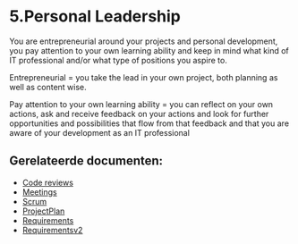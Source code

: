 # 5.Personal Leadership

You are entrepreneurial around your projects and personal development, you pay attention to your own learning ability and keep in mind what kind of IT professional and/or what type of positions you aspire to.

Entrepreneurial = you take the lead in your own project, both planning as well as content wise.

Pay attention to your own learning ability = you can reflect on your own actions, ask and receive feedback on your actions and look for further opportunities and possibilities that flow from that feedback and that you are aware of your development as an IT professional



## Gerelateerde documenten:

- [Code reviews](https://github.com/Frenske-tech/PortfolioInternship/blob/main/Professioneel/CodeReviews.md "Code reviews")
- [Meetings](https://github.com/Frenske-tech/PortfolioInternship/blob/main/Professioneel/Meetings.md "Meetings")
- [Scrum](https://github.com/Frenske-tech/PortfolioInternship/blob/main/Professioneel/Scrum.md "Scrum")
- [ProjectPlan](https://github.com/Frenske-tech/PortfolioInternship/blob/main/Analyse/ProjectPlanVertaalModule.md, "Projectplan")
- [Requirements](https://github.com/Frenske-tech/PortfolioInternship/blob/main/Analyse/Requirements.md, "Requirements")
- [Requirementsv2](https://github.com/Frenske-tech/PortfolioInternship/blob/main/Analyse/Requirementsv2.md, "RequirementsV2")
